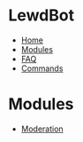 # LewdBot
* [Home][home]
* [Modules][modules]
* [FAQ][faq]
* [Commands][commands]

# Modules
* [Moderation][moderation]

[home]: https://github.com/Fabricio20/LewdWiki/wiki
[modules]: https://github.com/Fabricio20/LewdWiki/wiki/Modules
[faq]: https://github.com/Fabricio20/LewdWiki/wiki/FAQ
[moderation]: https://github.com/Fabricio20/LewdWiki/wiki/Moderation
[commands]: https://github.com/Fabricio20/LewdWiki/wiki#commands